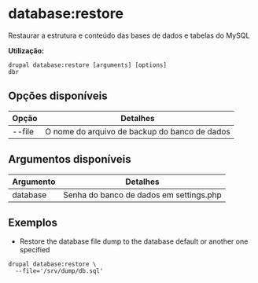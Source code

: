 # database:restore
Restaurar a estrutura e conteúdo das bases de dados e tabelas do MySQL

**Utilização:**
```
drupal database:restore [arguments] [options]
dbr
```

## Opções disponíveis
Opção | Detalhes
-------|-------------
--file | O nome do arquivo de backup do banco de dados

## Argumentos disponíveis
Argumento | Detalhes
---------|-------------
database | Senha do banco de dados em settings.php

## Exemplos
* Restore the database file dump to the database default or another one specified
```
drupal database:restore \
  --file='/srv/dump/db.sql'
```
